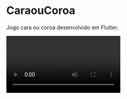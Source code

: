 # CaraouCoroa
Jogo cara ou coroa desenvolvido em Flutter.

<video>
  <source src="HOT.mp4" type="video/mp4">
</video>

